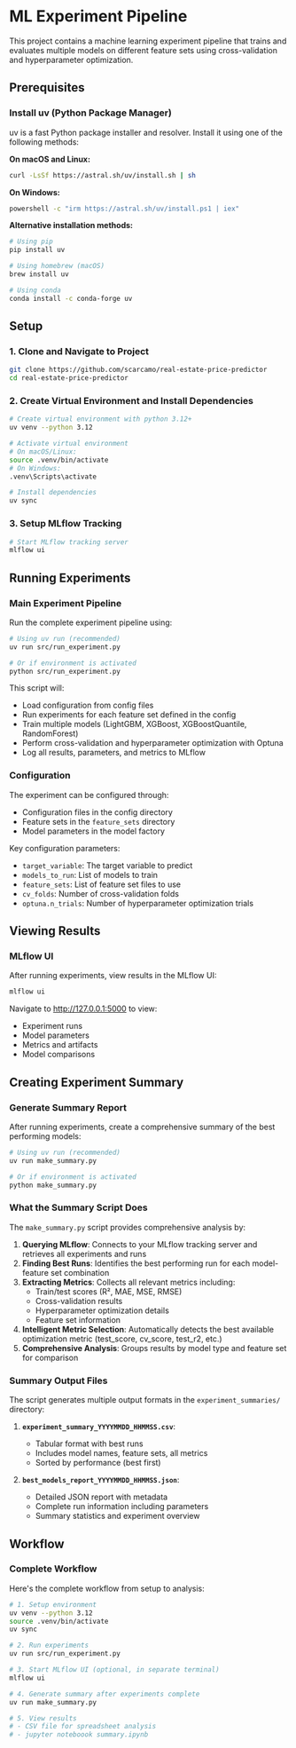 # ML Experiment Pipeline

This project contains a machine learning experiment pipeline that trains and evaluates multiple models on different feature sets using cross-validation and hyperparameter optimization.

## Prerequisites

### Install uv (Python Package Manager)

uv is a fast Python package installer and resolver. Install it using one of the following methods:

**On macOS and Linux:**
```bash
curl -LsSf https://astral.sh/uv/install.sh | sh
```

**On Windows:**
```bash
powershell -c "irm https://astral.sh/uv/install.ps1 | iex"
```

**Alternative installation methods:**
```bash
# Using pip
pip install uv

# Using homebrew (macOS)
brew install uv

# Using conda
conda install -c conda-forge uv
```

## Setup

### 1. Clone and Navigate to Project
```bash
git clone https://github.com/scarcamo/real-estate-price-predictor
cd real-estate-price-predictor
```

### 2. Create Virtual Environment and Install Dependencies
```bash
# Create virtual environment with python 3.12+
uv venv --python 3.12

# Activate virtual environment
# On macOS/Linux:
source .venv/bin/activate
# On Windows:
.venv\Scripts\activate

# Install dependencies
uv sync
```


### 3. Setup MLflow Tracking
```bash
# Start MLflow tracking server
mlflow ui 
```

## Running Experiments

### Main Experiment Pipeline

Run the complete experiment pipeline using:

```bash
# Using uv run (recommended)
uv run src/run_experiment.py

# Or if environment is activated
python src/run_experiment.py
```

This script will:
- Load configuration from config files
- Run experiments for each feature set defined in the config
- Train multiple models (LightGBM, XGBoost, XGBoostQuantile, RandomForest)
- Perform cross-validation and hyperparameter optimization with Optuna
- Log all results, parameters, and metrics to MLflow

### Configuration

The experiment can be configured through:
- Configuration files in the config directory
- Feature sets in the `feature_sets` directory
- Model parameters in the model factory

Key configuration parameters:
- `target_variable`: The target variable to predict
- `models_to_run`: List of models to train
- `feature_sets`: List of feature set files to use
- `cv_folds`: Number of cross-validation folds
- `optuna.n_trials`: Number of hyperparameter optimization trials

## Viewing Results

### MLflow UI
After running experiments, view results in the MLflow UI:
```bash
mlflow ui
```
Navigate to http://127.0.0.1:5000 to view:
- Experiment runs
- Model parameters
- Metrics and artifacts
- Model comparisons

## Creating Experiment Summary

### Generate Summary Report

After running experiments, create a comprehensive summary of the best performing models:

```bash
# Using uv run (recommended)
uv run make_summary.py

# Or if environment is activated
python make_summary.py
```

### What the Summary Script Does

The `make_summary.py` script provides comprehensive analysis by:

1. **Querying MLflow**: Connects to your MLflow tracking server and retrieves all experiments and runs
2. **Finding Best Runs**: Identifies the best performing run for each model-feature set combination
3. **Extracting Metrics**: Collects all relevant metrics including:
   - Train/test scores (R², MAE, MSE, RMSE)
   - Cross-validation results
   - Hyperparameter optimization details
   - Feature set information
4. **Intelligent Metric Selection**: Automatically detects the best available optimization metric (test_score, cv_score, test_r2, etc.)
5. **Comprehensive Analysis**: Groups results by model type and feature set for comparison

### Summary Output Files

The script generates multiple output formats in the `experiment_summaries/` directory:

1. **`experiment_summary_YYYYMMDD_HHMMSS.csv`**: 
   - Tabular format with best runs
   - Includes model names, feature sets, all metrics
   - Sorted by performance (best first)

2. **`best_models_report_YYYYMMDD_HHMMSS.json`**: 
   - Detailed JSON report with metadata
   - Complete run information including parameters
   - Summary statistics and experiment overview


## Workflow

### Complete Workflow

Here's the complete workflow from setup to analysis:

```bash
# 1. Setup environment
uv venv --python 3.12
source .venv/bin/activate
uv sync

# 2. Run experiments
uv run src/run_experiment.py

# 3. Start MLflow UI (optional, in separate terminal)
mlflow ui

# 4. Generate summary after experiments complete
uv run make_summary.py

# 5. View results
# - CSV file for spreadsheet analysis
# - jupyter noteboook summary.ipynb
```

